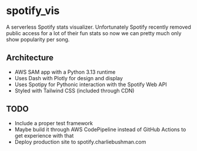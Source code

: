 # spotify_vis
A serverless Spotify stats visualizer. Unfortunately Spotify recently removed public access for a lot of their fun stats so now we can pretty much only show popularity per song.

## Architecture

-  AWS SAM app with a Python 3.13 runtime
-  Uses Dash with Plotly for design and display
-  Uses Spotipy for Pythonic interaction with the Spotify Web API
-  Styled with Tailwind CSS (included through CDN)

## TODO

-  Include a proper test framework
  -  Maybe build it through AWS CodePipeline instead of GitHub Actions to get experience with that
-  Deploy production site to spotify.charliebushman.com